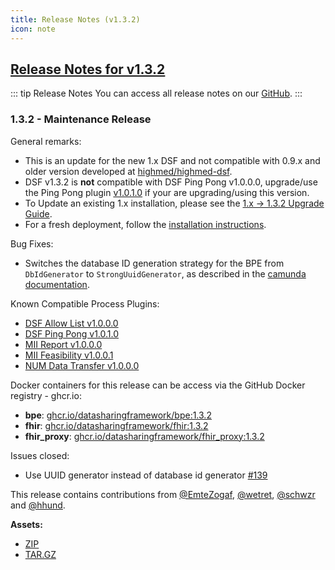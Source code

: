 ```yaml
---
title: Release Notes (v1.3.2)
icon: note
---
```


## [Release Notes for v1.3.2](https://github.com/datasharingframework/dsf/releases/tag/v1.3.2)

::: tip Release Notes
You can access all release notes on our [GitHub](https://github.com/datasharingframework/dsf/releases).
:::

### 1.3.2 - Maintenance Release
General remarks:
- This is an update for the new 1.x DSF and not compatible with 0.9.x and older version developed at [highmed/highmed-dsf](https://github.com/highmed/highmed-dsf).
- DSF v1.3.2 is **not** compatible with DSF Ping Pong v1.0.0.0, upgrade/use the Ping Pong plugin [v1.0.1.0](https://github.com/datasharingframework/dsf-process-ping-pong/releases/tag/v1.0.1.0) if your are upgrading/using this version.
- To Update an existing 1.x installation, please see the [1.x -> 1.3.2 Upgrade Guide](https://dsf.dev/v1.3.2/maintain/upgrade-from-1.html).
- For a fresh deployment, follow the [installation instructions](https://dsf.dev/v1.3.2/maintain/install.html).

Bug Fixes:
- Switches the database ID generation strategy for the BPE from `DbIdGenerator` to `StrongUuidGenerator`, as described in the [camunda documentation](https://docs.camunda.org/manual/7.20/user-guide/process-engine/id-generator).

Known Compatible Process Plugins:
- [DSF Allow List v1.0.0.0](https://github.com/datasharingframework/dsf-process-allow-list/releases/tag/v1.0.0.0)
- [DSF Ping Pong v1.0.1.0](https://github.com/datasharingframework/dsf-process-ping-pong/releases/tag/v1.0.1.0)
- [MII Report v1.0.0.0](https://github.com/medizininformatik-initiative/mii-process-report/releases/tag/v1.0.0.0)
- [MII Feasibility v1.0.0.1](https://github.com/medizininformatik-initiative/feasibility-dsf-process/releases/tag/v1.0.0.1)
- [NUM Data Transfer v1.0.0.0](https://github.com/num-codex/codex-processes-ap1/releases/tag/v1.0.0.0)

Docker containers for this release can be access via the GitHub Docker registry - ghcr.io:
* **bpe**: [ghcr.io/datasharingframework/bpe:1.3.2](https://github.com/orgs/datasharingframework/packages/container/bpe/154354379?tag=1.3.2)
* **fhir**: [ghcr.io/datasharingframework/fhir:1.3.2](https://github.com/orgs/datasharingframework/packages/container/fhir/154351273?tag=1.3.2)
* **fhir_proxy**: [ghcr.io/datasharingframework/fhir_proxy:1.3.2](https://github.com/orgs/datasharingframework/packages/container/fhir_proxy/154349744?tag=1.3.2)

Issues closed:
- Use UUID generator instead of database id generator [#139](https://github.com/datasharingframework/dsf/issues/139)

This release contains contributions from [@EmteZogaf](https://github.com/EmteZogaf), [@wetret](https://github.com/wetret), [@schwzr](https://github.com/schwzr) and [@hhund](https://github.com/hhund).

**Assets:** 
- [ZIP](https://github.com/datasharingframework/dsf/archive/refs/tags/v1.3.2.zip)
- [TAR.GZ](https://github.com/datasharingframework/dsf/archive/refs/tags/v1.3.2.tar.gz)


